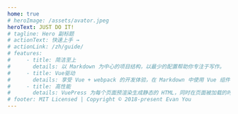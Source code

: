 ```yaml
---
home: true
# heroImage: /assets/avator.jpeg
heroText: JUST DO IT!
# tagline: Hero 副标题
# actionText: 快速上手 →
# actionLink: /zh/guide/
# features:
#     - title: 简洁至上
#       details: 以 Markdown 为中心的项目结构，以最少的配置帮助你专注于写作。
#     - title: Vue驱动
#       details: 享受 Vue + webpack 的开发体验，在 Markdown 中使用 Vue 组件，同时可以使用 Vue 来开发自定义主题。
#     - title: 高性能
#       details: VuePress 为每个页面预渲染生成静态的 HTML，同时在页面被加载的时候，将作为 SPA 运行。
# footer: MIT Licensed | Copyright © 2018-present Evan You
---
```

